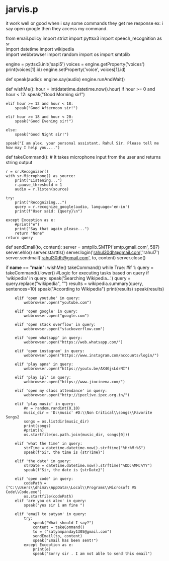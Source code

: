 # jarvis.p
it work well or good when i say some commands they get me response ex: i say open google then they  access my command.

from email.policy import strict
import pyttsx3
import speech_recognition as sr  
import datetime
import wikipedia  
import webbrowser
import random
import os
import smtplib

engine = pyttsx3.init('sapi5')
voices = engine.getProperty('voices')
print(voices[1].id)
engine.setProperty('voice', voices[1].id)


def speak(audio):
    engine.say(audio)
    engine.runAndWait()


def wishMe():
    hour = int(datetime.datetime.now().hour)
    if hour >= 0 and hour < 12:
        speak("Good Morning sir!")

    elif hour >= 12 and hour < 18:
        speak("Good Afternoon sir!")

    elif hour >= 18 and hour < 20:
        speak("Good Evening sir!")

    else:
        speak("Good Night sir!")

    speak("I am alex. your personal assistant. Rahul Sir. Please tell me how may I help you....")


def takeCommand():
    # It takes microphone input from the user and returns string output

    r = sr.Recognizer()
    with sr.Microphone() as source:
        print("Listening...")
        r.pause_threshold = 1
        audio = r.listen(source)

    try:
        print("Recognizing...")
        query = r.recognize_google(audio, language='en-in')
        print(f"User said: {query}\n")

    except Exception as e:
        #print("e")
        print("Say that again please...")
        return "None"
    return query


def sendEmail(to, content):
    server = smtplib.SMTP('smtp.gmail.com', 587)
    server.ehlo()
    server.starttls()
    server.login('rahul30dh@gmail.com','rahul7')
    server.sendmail('rahul30dh@gmail.com', to, content)
    server.close()


if __name__ == "__main__":
    wishMe()
    takeCommand()
    while True:
        #if 1:
        query = takeCommand().lower()
         #Logic for executing tasks based on query
        if 'wikipedia' in query:
            speak('Searching Wikipedia...')
            query = query.replace("wikipedia", "")
            results = wikipedia.summary(query, sentences=10)
            speak("According to Wikipedia")
            print(results)
            speak(results)

        elif 'open youtube' in query:
            webbrowser.open("youtube.com")

        elif 'open google' in query:
            webbrowser.open("google.com")

        elif 'open stack overflow' in query:
            webbrowser.open("stackoverflow.com")

        elif 'open whatsapp' in query:
            webbrowser.open("https://web.whatsapp.com/")

        elif 'open instagram' in query:
            webbrowser.open("https://www.instagram.com/accounts/login/")  
        
        elif 'play apna' in query:
            webbrowser.open("https://youtu.be/AX4GjsLdrNI")  

        elif 'play ipl' in query:
            webbrowser.open("https://www.jiocinema.com/")

        elif 'open my class attendance' in query:
            webbrowser.open("http://ipeclive.ipec.org.in/")

        elif 'play music' in query:
            #n = random.randint(0,10)
            music_dir = 'D:\music' #D:\\Non Critical\\songs\\Favorite Songs2
            songs = os.listdir(music_dir)
            print(songs)
            #print(n)
            os.startfile(os.path.join(music_dir, songs[0]))

        elif 'what the time' in query:
            strTime = datetime.datetime.now().strftime("%H:%M:%S")
            speak(f"Sir, the time is {strTime}")
   
        elif 'the date' in query:
            strDate = datetime.datetime.now().strftime("%DD:%MM:%YY")
            speak(f"Sir, the date is {strDate}")                                           

        elif 'open code' in query:
            codePath = ("C:\\Users\\dhima\\AppData\\Local\\Programs\\Microsoft VS Code\\Code.exe")
            os.startfile(codePath)
        elif 'are you ok alex' in query:
            speak("yes sir i am fine ")
        
        elif 'email to satyam' in query:
            try:
                speak("What should I say?")
                content = takeCommand()
                to = ("satyampanday1305@gmail.com")
                sendEmail(to, content)
                speak("Email has been sent!")
            except Exception as e:
                print(e)
                speak("Sorry sir . I am not able to send this email")
                
                
